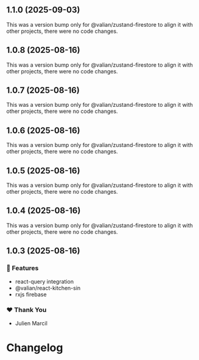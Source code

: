 ## 1.1.0 (2025-09-03)

This was a version bump only for @valian/zustand-firestore to align it with other projects, there were no code changes.

## 1.0.8 (2025-08-16)

This was a version bump only for @valian/zustand-firestore to align it with other projects, there were no code changes.

## 1.0.7 (2025-08-16)

This was a version bump only for @valian/zustand-firestore to align it with other projects, there were no code changes.

## 1.0.6 (2025-08-16)

This was a version bump only for @valian/zustand-firestore to align it with other projects, there were no code changes.

## 1.0.5 (2025-08-16)

This was a version bump only for @valian/zustand-firestore to align it with other projects, there were no code changes.

## 1.0.4 (2025-08-16)

This was a version bump only for @valian/zustand-firestore to align it with other projects, there were no code changes.

## 1.0.3 (2025-08-16)

### 🚀 Features

- react-query integration
- @valian/react-kitchen-sin
- rxjs firebase

### ❤️ Thank You

- Julien Marcil

# Changelog

